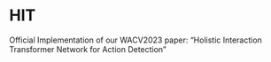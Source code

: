 # HIT
Official Implementation of our WACV2023 paper: “Holistic Interaction Transformer Network for Action Detection”
